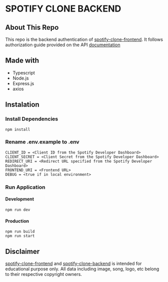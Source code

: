 # SPOTIFY CLONE BACKEND

## About This Repo
This repo is the backend authentication of [spotify-clone-frontend](https://github.com/MohammadAfandy/spotify-clone-frontend). It follows authorization guide provided on the API [documentation](https://developer.spotify.com/documentation/general/guides/authorization-guide/)

## Made with
* Typescript
* Node.js
* Express.js
* axios

## Instalation
### Install Dependencies
```
npm install
```

### Rename .env.example to .env
```
CLIENT_ID = <Client ID from the Spotify Developer Dashboard>
CLIENT_SECRET = <Client Secret from the Spotify Developer Dashboard>
REDIRECT_URI = <Redirect URL specified from the Spotify Developer Dashboard>
FRONTEND_URI = <Frontend URL>
DEBUG = <true if in local environment>
```
### Run Application
#### Development
```
npm run dev
```

#### Production
```
npm run build
npm run start
```

## Disclaimer
[spotify-clone-frontend](https://github.com/MohammadAfandy/spotify-clone-frontend) and [spotify-clone-backend](https://github.com/MohammadAfandy/spotify-clone-backend) is intended for educational purpose only. All data including image, song, logo, etc belong to their respective copyright owners.